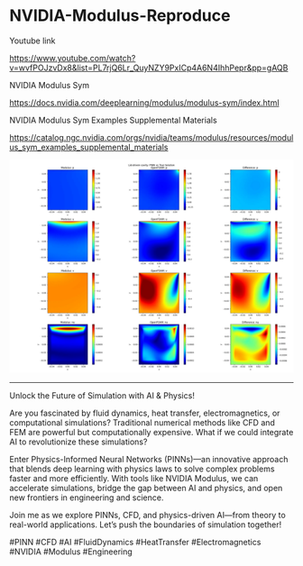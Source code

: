 # NVIDIA-Modulus-Reproduce

Youtube link

https://www.youtube.com/watch?v=wvfPOJzvDx8&list=PL7rjQ6Lr_QuyNZY9PxICp4A6N4IhhPepr&pp=gAQB

NVIDIA Modulus Sym 

https://docs.nvidia.com/deeplearning/modulus/modulus-sym/index.html

NVIDIA Modulus Sym Examples Supplemental Materials

https://catalog.ngc.nvidia.com/orgs/nvidia/teams/modulus/resources/modulus_sym_examples_supplemental_materials

![Overview](https://github.com/AI-ME-Ben/NVIDIA-Modulus-Reproduce/blob/main/images/part3.png?raw=true)

-----------------------------------------------------------------------------------------------------------------
Unlock the Future of Simulation with AI & Physics!

Are you fascinated by fluid dynamics, heat transfer, electromagnetics, or computational simulations? Traditional numerical methods like CFD and FEM are powerful but computationally expensive. What if we could integrate AI to revolutionize these simulations?

Enter Physics-Informed Neural Networks (PINNs)—an innovative approach that blends deep learning with physics laws to solve complex problems faster and more efficiently. With tools like NVIDIA Modulus, we can accelerate simulations, bridge the gap between AI and physics, and open new frontiers in engineering and science.

Join me as we explore PINNs, CFD, and physics-driven AI—from theory to real-world applications. Let’s push the boundaries of simulation together!

#PINN #CFD #AI #FluidDynamics #HeatTransfer #Electromagnetics #NVIDIA #Modulus #Engineering
